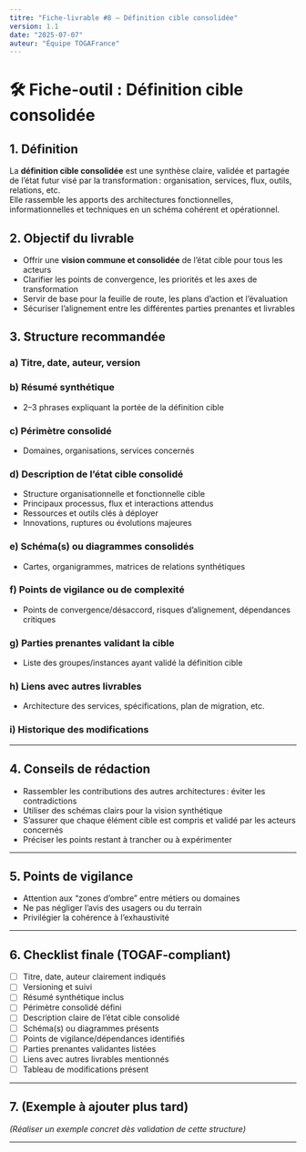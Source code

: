 ```yaml
---
titre: "Fiche-livrable #8 – Définition cible consolidée"
version: 1.1
date: "2025-07-07"
auteur: "Équipe TOGAFrance"
---
```


# 🛠️ Fiche-outil : Définition cible consolidée

## 1. Définition

La **définition cible consolidée** est une synthèse claire, validée et partagée de l’état futur visé par la transformation : organisation, services, flux, outils, relations, etc.  
Elle rassemble les apports des architectures fonctionnelles, informationnelles et techniques en un schéma cohérent et opérationnel.

## 2. Objectif du livrable

- Offrir une **vision commune et consolidée** de l’état cible pour tous les acteurs
- Clarifier les points de convergence, les priorités et les axes de transformation
- Servir de base pour la feuille de route, les plans d’action et l’évaluation
- Sécuriser l’alignement entre les différentes parties prenantes et livrables

## 3. Structure recommandée

### a) Titre, date, auteur, version

### b) Résumé synthétique

- 2–3 phrases expliquant la portée de la définition cible

### c) Périmètre consolidé

- Domaines, organisations, services concernés

### d) Description de l’état cible consolidé

- Structure organisationnelle et fonctionnelle cible
- Principaux processus, flux et interactions attendus
- Ressources et outils clés à déployer
- Innovations, ruptures ou évolutions majeures

### e) Schéma(s) ou diagrammes consolidés

- Cartes, organigrammes, matrices de relations synthétiques

### f) Points de vigilance ou de complexité

- Points de convergence/désaccord, risques d’alignement, dépendances critiques

### g) Parties prenantes validant la cible

- Liste des groupes/instances ayant validé la définition cible

### h) Liens avec autres livrables

- Architecture des services, spécifications, plan de migration, etc.

### i) Historique des modifications

---

## 4. Conseils de rédaction

- Rassembler les contributions des autres architectures : éviter les contradictions
- Utiliser des schémas clairs pour la vision synthétique
- S’assurer que chaque élément cible est compris et validé par les acteurs concernés
- Préciser les points restant à trancher ou à expérimenter

---

## 5. Points de vigilance

- Attention aux “zones d’ombre” entre métiers ou domaines
- Ne pas négliger l’avis des usagers ou du terrain
- Privilégier la cohérence à l’exhaustivité

---

## 6. Checklist finale (TOGAF-compliant)

- [ ] Titre, date, auteur clairement indiqués
- [ ] Versioning et suivi
- [ ] Résumé synthétique inclus
- [ ] Périmètre consolidé défini
- [ ] Description claire de l’état cible consolidé
- [ ] Schéma(s) ou diagrammes présents
- [ ] Points de vigilance/dépendances identifiés
- [ ] Parties prenantes validantes listées
- [ ] Liens avec autres livrables mentionnés
- [ ] Tableau de modifications présent

---

## 7. (Exemple à ajouter plus tard)

_(Réaliser un exemple concret dès validation de cette structure)_

---
